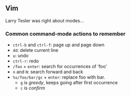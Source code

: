 ## Vim

Larry Tesler was right about modes...

### Common command-mode actions to remember

- `ctrl-b` and `ctrl-f`: page up and page down
- `dd`: delete current line
- `u`: undo
- `ctrl-r`: redo
- `/foo` + `enter`: search for occurrences of 'foo'
- `n` and `N`: search forward and back
- `%s/foo/bar/gc` + `enter`: replace foo with bar.
    - `g` is *greedy*, keeps going after first occurrence
    - `c` is *confirm*